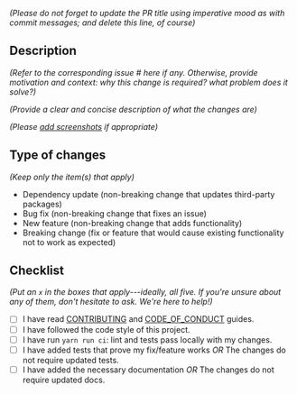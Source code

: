 _(Please do not forget to update the PR title using imperative mood as with commit messages; and delete this line, of course)_

## Description

_(Refer to the corresponding issue # here if any. Otherwise, provide motivation and context: why this change is required? what problem does it solve?)_

_(Provide a clear and concise description of what the changes are)_

_(Please [add screenshots](https://help.github.com/articles/file-attachments-on-issues-and-pull-requests/) if appropriate)_

## Type of changes
_(Keep only the item(s) that apply)_

- Dependency update (non-breaking change that updates third-party packages)
- Bug fix (non-breaking change that fixes an issue)
- New feature (non-breaking change that adds functionality)
- Breaking change (fix or feature that would cause existing functionality not to work as expected)

## Checklist
_(Put an `x` in the boxes that apply---ideally, all five. If you're unsure about any of them, don't hesitate to ask. We're here to help!)_

- [ ] I have read [CONTRIBUTING](https://github.com/epam/miew/blob/master/CONTRIBUTING.md) and [CODE_OF_CONDUCT](https://github.com/epam/miew/blob/master/CODE_OF_CONDUCT.md) guides.
- [ ] I have followed the code style of this project.
- [ ] I have run `yarn run ci`: lint and tests pass locally with my changes.
- [ ] I have added tests that prove my fix/feature works _OR_ The changes do not require updated tests.
- [ ] I have added the necessary documentation _OR_ The changes do not require updated docs.
